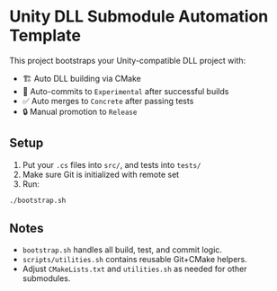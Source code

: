 # Unity DLL Submodule Automation Template

This project bootstraps your Unity-compatible DLL project with:

- 🏗️ Auto DLL building via CMake
- 🚀 Auto-commits to `Experimental` after successful builds
- ✅ Auto merges to `Concrete` after passing tests
- 🔒 Manual promotion to `Release`

## Setup

1. Put your `.cs` files into `src/`, and tests into `tests/`
2. Make sure Git is initialized with remote set
3. Run:

```bash
./bootstrap.sh
```

## Notes

- `bootstrap.sh` handles all build, test, and commit logic.
- `scripts/utilities.sh` contains reusable Git+CMake helpers.
- Adjust `CMakeLists.txt` and `utilities.sh` as needed for other submodules.
